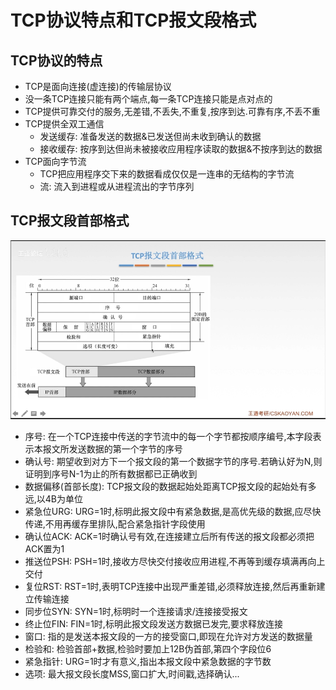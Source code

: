 # TCP协议特点和TCP报文段格式

## TCP协议的特点

- TCP是面向连接(虚连接)的传输层协议
- 没一条TCP连接只能有两个端点,每一条TCP连接只能是点对点的
- TCP提供可靠交付的服务,无差错,不丢失,不重复,按序到达.可靠有序,不丢不重
- TCP提供全双工通信
  - 发送缓存: 准备发送的数据&已发送但尚未收到确认的数据
  - 接收缓存: 按序到达但尚未被接收应用程序读取的数据&不按序到达的数据
- TCP面向字节流
  - TCP把应用程序交下来的数据看成仅仅是一连串的无结构的字节流
  - 流: 流入到进程或从进程流出的字节序列

## TCP报文段首部格式

![TCP报文段首部格式](./TCP.png)

- 序号: 在一个TCP连接中传送的字节流中的每一个字节都按顺序编号,本字段表示本报文所发送数据的第一个字节的序号
- 确认号: 期望收到对方下一个报文段的第一个数据字节的序号.若确认好为N,则证明到序号N-1为止的所有数据都已正确收到
- 数据偏移(首部长度): TCP报文段的数据起始处距离TCP报文段的起始处有多远,以4B为单位
- 紧急位URG: URG=1时,标明此报文段中有紧急数据,是高优先级的数据,应尽快传递,不用再缓存里排队,配合紧急指针字段使用
- 确认位ACK: ACK=1时确认号有效,在连接建立后所有传送的报文段都必须把ACK置为1
- 推送位PSH: PSH=1时,接收方尽快交付接收应用进程,不再等到缓存填满再向上交付
- 复位RST: RST=1时,表明TCP连接中出现严重差错,必须释放连接,然后再重新建立传输连接
- 同步位SYN: SYN=1时,标明时一个连接请求/连接接受报文
- 终止位FIN: FIN=1时,标明此报文段发送方数据已发完,要求释放连接
- 窗口: 指的是发送本报文段的一方的接受窗口,即现在允许对方发送的数据量
- 检验和: 检验首部+数据,检验时要加上12B伪首部,第四个字段位6
- 紧急指针: URG=1时才有意义,指出本报文段中紧急数据的字节数
- 选项: 最大报文段长度MSS,窗口扩大,时间戳,选择确认...
